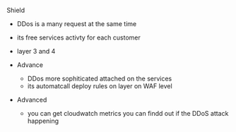 
Shield

- DDos is a many request at the same time
- its free services activty for each customer
- layer 3 and 4
- Advance
    - DDos more sophiticated attached on the services
    - its automatcall deploy rules on layer on WAF level


- Advanced
    - you can get cloudwatch metrics you can findd out if the DDoS attack happening
    